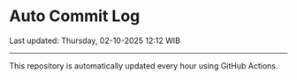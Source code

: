 # Auto Commit Log

Last updated: Thursday, 02-10-2025 12:12 WIB

---

This repository is automatically updated every hour using GitHub Actions.
